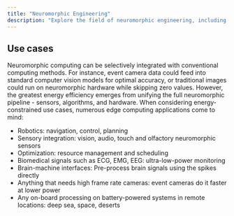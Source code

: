 ```yaml
---
title: "Neuromorphic Engineering"
description: "Explore the field of neuromorphic engineering, including its history, applications, and future directions. Learn about the latest research and development in neuromorphic hardware and software."
---
```


## Use cases
Neuromorphic computing can be selectively integrated with conventional computing methods. For instance, event camera data could feed into standard computer vision models for optimal accuracy, or traditional images could run on neuromorphic hardware while skipping zero values. However, the greatest energy efficiency emerges from unifying the full neuromorphic pipeline - sensors, algorithms, and hardware.
When considering energy-constrained use cases, numerous edge computing applications come to mind:

* Robotics: navigation, control, planning
* Sensory integration: vision, audio, touch and olfactory neuromorphic sensors
* Optimization: resource management and scheduling
* Biomedical signals such as ECG, EMG, EEG: ultra-low-power monitoring 
* Brain-machine interfaces: Pre-process brain signals using the spikes directly
* Anything that needs high frame rate cameras: event cameras do it faster at lower power
* Any on-board processing on battery-powered systems in remote locations: deep sea, space, deserts
